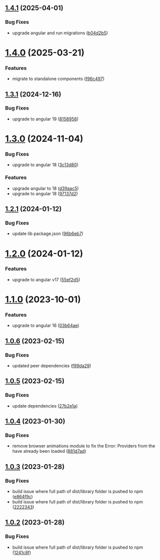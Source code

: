 ## [1.4.1](https://github.com/uzenith360/ngx-navigation-animation/compare/v1.4.0...v1.4.1) (2025-04-01)


### Bug Fixes

* upgrade angular and run migrations ([b04d2b5](https://github.com/uzenith360/ngx-navigation-animation/commit/b04d2b5dce42329711bd023741350dd475c2d548))

# [1.4.0](https://github.com/uzenith360/ngx-navigation-animation/compare/v1.3.1...v1.4.0) (2025-03-21)


### Features

* migrate to standalone components ([f96c497](https://github.com/uzenith360/ngx-navigation-animation/commit/f96c497299fb7f5f21972d4b25c8b2d2c9355792))

## [1.3.1](https://github.com/uzenith360/ngx-navigation-animation/compare/v1.3.0...v1.3.1) (2024-12-16)


### Bug Fixes

* upgrade to angular 19 ([8158958](https://github.com/uzenith360/ngx-navigation-animation/commit/8158958d6a503a3d421f2b3cef58afea323a89af))

# [1.3.0](https://github.com/uzenith360/ngx-navigation-animation/compare/v1.2.1...v1.3.0) (2024-11-04)


### Bug Fixes

* upgrade to angular 18 ([3c13d80](https://github.com/uzenith360/ngx-navigation-animation/commit/3c13d80ec494af120472e8cb787fdb23baa0eb8f))


### Features

* upgrade angular to 18 ([d39aac5](https://github.com/uzenith360/ngx-navigation-animation/commit/d39aac50bdbb2e6b4fba8db2fde6857a36668645))
* upgrade to angular 18 ([97137d2](https://github.com/uzenith360/ngx-navigation-animation/commit/97137d22d2f740615667d18c56e493992ffe77d1))

## [1.2.1](https://github.com/uzenith360/ngx-navigation-animation/compare/v1.2.0...v1.2.1) (2024-01-12)


### Bug Fixes

* update lib package.json ([96b6eb7](https://github.com/uzenith360/ngx-navigation-animation/commit/96b6eb733de861d9c9bee231fbe0116a4d9d88fa))

# [1.2.0](https://github.com/uzenith360/ngx-navigation-animation/compare/v1.1.0...v1.2.0) (2024-01-12)


### Features

* upgrade to angular v17 ([55ef2d5](https://github.com/uzenith360/ngx-navigation-animation/commit/55ef2d5f8e4b62ed48b912ea191cc4025102a472))

# [1.1.0](https://github.com/uzenith360/ngx-navigation-animation/compare/v1.0.6...v1.1.0) (2023-10-01)


### Features

* upgrade to angular 16 ([03b64ae](https://github.com/uzenith360/ngx-navigation-animation/commit/03b64ae162c3d448f9f03b78205351eb5c6cc9de))

## [1.0.6](https://github.com/uzenith360/ngx-navigation-animation/compare/v1.0.5...v1.0.6) (2023-02-15)


### Bug Fixes

* updated peer dependencies ([f99da29](https://github.com/uzenith360/ngx-navigation-animation/commit/f99da29362e04cb7a3892c09ae13f8ccfc285c50))

## [1.0.5](https://github.com/uzenith360/ngx-navigation-animation/compare/v1.0.4...v1.0.5) (2023-02-15)


### Bug Fixes

* update dependencies ([27b2e1a](https://github.com/uzenith360/ngx-navigation-animation/commit/27b2e1a1035cb1f9d368c4a3acee631c6da27741))

## [1.0.4](https://github.com/uzenith360/ngx-navigation-animation/compare/v1.0.3...v1.0.4) (2023-01-30)


### Bug Fixes

* remove browser animations module to fix the Error: Providers from the  have already been loaded ([881d7ad](https://github.com/uzenith360/ngx-navigation-animation/commit/881d7ad25e0c6b5a8e9864758f2b537c4fc125c4))

## [1.0.3](https://github.com/uzenith360/ngx-navigation-animation/compare/v1.0.2...v1.0.3) (2023-01-28)


### Bug Fixes

* build issue where full path of dist/library folder is pushed to npm ([e864f9c](https://github.com/uzenith360/ngx-navigation-animation/commit/e864f9ceae8c2769d88ea8144e827e2b2471d0df))
* build issue where full path of dist/library folder is pushed to npm ([2222343](https://github.com/uzenith360/ngx-navigation-animation/commit/22223431be94dd1d76f8037d8c24a7655c7b1a41))

## [1.0.2](https://github.com/uzenith360/ngx-navigation-animation/compare/v1.0.1...v1.0.2) (2023-01-28)


### Bug Fixes

* build issue where full path of dist/library folder is pushed to npm ([1241c8f](https://github.com/uzenith360/ngx-navigation-animation/commit/1241c8ffa7e5398b9514284c2717a89246d7c28b))
